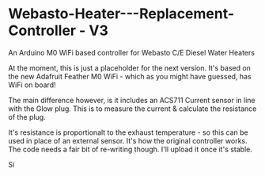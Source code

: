 # Webasto-Heater---Replacement-Controller - V3
An Arduino M0 WiFi based controller for Webasto C/E Diesel Water Heaters

At the moment, this is just a placeholder for the next version.
It's based on the new Adafruit Feather M0 WiFi - which as you might have guessed, has WiFi on board!

The main difference however, is it includes an ACS711 Current sensor in line with the Glow plug.  This is to measure the current & calculate the resistance of the plug.

It's resistance is proportionalt to the exhaust temperature - so this can be used in place of an external sensor.  It's how the original controller works.
The code needs a fair bit of re-writing though.  I'll upload it once it's stable.

Si
